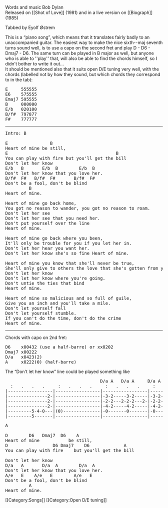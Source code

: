 Words and music Bob Dylan<br>
Released on [[Shot of Love]] (1981) and in a live version on
[[Biograph]] (1985)<br>

Tabbed by Eyolf Østrem

This is a “piano song”, which means that it translates fairly badly to an unaccompanied guitar. The easiest way to make the nice sixth--maj seventh turns sound well, is to use a capo on the second fret and play D - D6 - Dmaj7 - D6. The same turn can be played in B major as well, but anyone who is able to ''play'' that, will also be able to find the chords himself, so I didn't bother to write it
out... <br>
It should be mentioned also that it suits open D/E tuning very well, with the chords (labelled not by how they sound, but which chords they correspond to in the tab):

<pre class="chords">
E     555555
E6    575555
Emaj7 595555
B     000000
E/b   020100
B/f#  797877
F#    777777
</pre>

----
<pre class="verse">
Intro: B

E                B
Heart of mine be still,
E                                         B
You can play with fire but you'll get the bill
Don't let her know
E/b   B       E/b  B        E/b  B
Don't let her know that you love her.
B/f#  F#   B/f#  F#       B/f#  F#
Don't be a fool, don't be blind
         B
Heart of mine.

Heart of mine go back home,
You got no reason to wander, you got no reason to roam.
Don't let her see
Don't let her see that you need her.
Don't put yourself over the line
Heart of mine.

Heart of mine go back where you been,
It'll only be trouble for you if you let her in.
Don't let her hear you want her.
Don't let her know she's so fine Heart of mine.

Heart of mine you know that she'll never be true,
She'll only give to others the love that she's gotten from you.
Don't let her know
Don't let her know where you're going.
Don't untie the ties that bind
Heart of mine.

Heart of mine so malicious and so full of guile,
Give you an inch and you'll take a mile.
Don't let yourself fall
Don't let yourself stumble.
If you can't do the time, don't do the crime
Heart of mine.
</pre>

----
Chords with capo on 2nd fret:

<pre class="chords">
D6    x00432 (use a half-barre) or xx0202
Dmaj7 x00222
D/a   x0423(2)
A     x0222(0) (half-barre)
</pre>
The “Don't let her know” line could be played something like

<pre class="tab">
                                    D/a A   D/a A     D/a A
  :   .   .   .     :   .   .   .     :   .   .   .     :   .   .   .
|-----------------|-----------------|-----------------|-----------------|
|---------------2-|-----------------|-3-2-----3-2-----|-3-2-------------|
|---------------2-|-----------------|-2-2---2-2-2---2-|-2-2-------------|
|---------------2-|-----------------|-4-2-----4-2-----|-4-2-------------|
|---------5-4-0---|(0)--------------|-0-------0-------|-0---------------|
|---------5-------|-----------------|-----------------|-----------------|</pre>
<pre class="verse">
A

D        D6   Dmaj7  D6    A
Heart of mine           be still,
D                 D6 Dmaj7    D6             A
You can play with fire    but you'll get the bill

Don't let her know
D/a   A       D/a  A        D/a  A
Don't let her know that you love her.
A/e   E    A/e   E        A/e   E
Don't be a fool, don't be blind
         A
Heart of mine.</pre>

[[Category:Songs]]
[[Category:Open D/E tuning]]